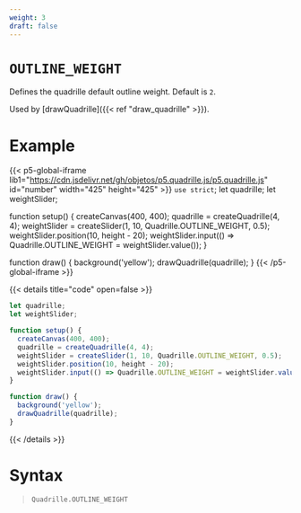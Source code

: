 ```yaml
---
weight: 3
draft: false
---
```


# `OUTLINE_WEIGHT`

Defines the quadrille default outline weight. Default is `2`.

Used by [drawQuadrille]({{< ref "draw_quadrille" >}}).

# Example

{{< p5-global-iframe lib1="https://cdn.jsdelivr.net/gh/objetos/p5.quadrille.js/p5.quadrille.js" id="number" width="425" height="425" >}}
`use strict`;
let quadrille;
let weightSlider;

function setup() {
  createCanvas(400, 400);
  quadrille = createQuadrille(4, 4);
  weightSlider = createSlider(1, 10, Quadrille.OUTLINE_WEIGHT, 0.5);
  weightSlider.position(10, height - 20);
  weightSlider.input(() => Quadrille.OUTLINE_WEIGHT = weightSlider.value());
}

function draw() {
  background('yellow');
  drawQuadrille(quadrille);
}
{{< /p5-global-iframe >}}

{{< details title="code" open=false >}}
```js
let quadrille;
let weightSlider;

function setup() {
  createCanvas(400, 400);
  quadrille = createQuadrille(4, 4);
  weightSlider = createSlider(1, 10, Quadrille.OUTLINE_WEIGHT, 0.5);
  weightSlider.position(10, height - 20);
  weightSlider.input(() => Quadrille.OUTLINE_WEIGHT = weightSlider.value());
}

function draw() {
  background('yellow');
  drawQuadrille(quadrille);
}
```
{{< /details >}}

# Syntax

> `Quadrille.OUTLINE_WEIGHT`
